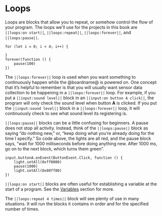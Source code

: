 # Loops

Loops are blocks that allow you to repeat, or somehow control the flow of your program. The loops we'll use for the projects in this book are `||loops:on start||`, `||loops:repeat||`, `||loops:forever||`, and `||loops:pause||`.

```blocks
for (let i = 0; i < 4; i++) {

}
forever(function () {
    pause(100)
})
```

The `||loops:forever||` loop is used when you want something to continuously happen while the @boardname@ is powered on. One concept that it’s helpful to remember is that you will usually want sensor data collection to be happening in a `||loops:forever||` loop. For example, if you put a `||input:sound level||` block in an `||input:on button A click||`, the program will only check the sound level when button **A** is clicked. If you put the `||input:sound level||` block in a `||loops:forever||` loop, it will continuously check to see what sound level its registering is.

`||loops:pause||` blocks can be a little confusing for beginners. A pause does not stop all activity. Instead, think of the `||loops:pause||` block as saying “do nothing new,” or, “keep doing what you’re already doing for the time I specify.” So code above, the lights are all red, and the pause block says, “wait for 1000 milliseconds before doing anything new. After 1000 ms, go on to the next block, which turns them green”.

```blocks
input.buttonA.onEvent(ButtonEvent.Click, function () {
    light.setAll(0xff0000)
    pause(1000)
    light.setAll(0x00ff00)
})
```

`||loops:on start||` blocks are often useful for establishing a variable at the start of a program. See the [Variables](#) section for more.

The `||loops:repeat 4 times||` block will see plenty of use in many situations. It will run the blocks it contains in order and for the specified number of times.
